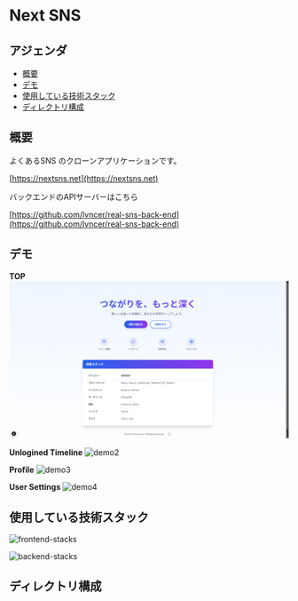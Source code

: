 # Next SNS

## アジェンダ

- [概要](#概要)
- [デモ](#デモ)
- [使用している技術スタック](#使用している技術スタック)
- [ディレクトリ構成](#ディレクトリ構成)

## 概要

よくあるSNS のクローンアプリケーションです。

[https://nextsns.net](https://nextsns.net)

バックエンドのAPIサーバーはこちら

[https://github.com/lvncer/real-sns-back-end](https://github.com/lvncer/real-sns-back-end)

## デモ

**TOP**
![demo1](public/assets/images/toppage.png)

**Unlogined Timeline**
![demo2](public/assets/images/demo-2-unlogin-timeline.png)

**Profile**
![demo3](public/assets/images/demo-3-profile.png)

**User Settings**
![demo4](public/assets/images/demo-4-user-setting.png)

## 使用している技術スタック

![frontend-stacks](public/assets/images/frontend-stacks.PNG)

![backend-stacks](public/assets/images/backend-stacks.PNG)

## ディレクトリ構成
